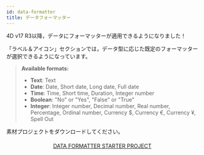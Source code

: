 ```yaml
---
id: data-formatter
title: データフォーマッター
---
```


4D v17 R3以降，データにフォーマッターが適用できるようになりました！

「ラベル＆アイコン」セクションでは，データ型に応じた既定のフォーマッターが選択できるようになっています。

> **Available formats:**
> 
> * **Text**: Text
> * **Date**: Date, Short date, Long date, Full date
> * **Time**: Time, Short time, Duration, Integer number
> * **Boolean**: "No" or "Yes", "False" or "True"
> * **Integer**: Integer number, Decimal number, Real number, Percentage, Ordinal number, Currency $, Currency €, Currency ¥, Spell Out


素材プロジェクトをダウンロードしてください。

<div markdown="1" style="text-align: center; margin-top: 20px">
<a class="button"
href="https://github.com/4d-for-ios/tutorial-DataFormatter/releases/latest/download/tutorial-DataFormatter.zip">DATA FORMATTER STARTER PROJECT</a>
</div>

